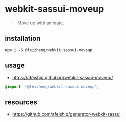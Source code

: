 # webkit-sassui-moveup
> Move up with animate.

## installation
```shell
npm i -S @feizheng/webkit-sassui-moveup
```

## usage
+ https://afeiship.github.io/webkit-sassui-moveup/

```scss
@import '~@feizheng/webkit-sassui-moveup';
```

## resources
+ https://github.com/afeiship/generator-webkit-sassui
